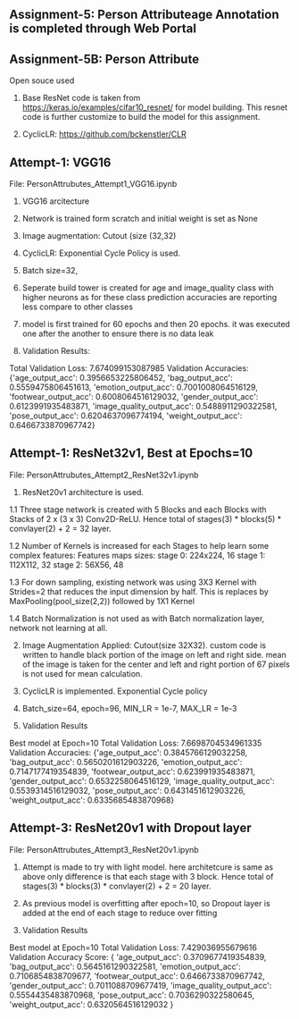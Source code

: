 
Assignment-5: Person Attributeage Annotation is completed through Web Portal
-----------------------------------------------------------------

Assignment-5B: Person Attribute
-------------------------------

Open souce used
1. Base ResNet code is taken from https://keras.io/examples/cifar10_resnet/ for model building. 
   This resnet code is further customize to build the model for this assignment.
   
2. CyclicLR: https://github.com/bckenstler/CLR

Attempt-1: VGG16 
----------------

File: PersonAttrubutes_Attempt1_VGG16.ipynb

1. VGG16 arcitecture

2. Network is trained form scratch and initial weight is set as None

3. Image augmentation: Cutout (size (32,32)

4. CyclicLR: Exponential Cycle Policy is used.

5. Batch size=32, 

6. Seperate build tower is created for age and image_quality class with higher neurons 
   as for these class prediction accuracies are reporting less compare to other classes

7. model is first trained for 60 epochs and then 20 epochs. it was executed one after the 
   another to ensure there is no data leak

8. Validation Results:

Total Validation Loss:  7.674099153087985
Validation Accuracies: 
{'age_output_acc': 0.3956653225806452,
 'bag_output_acc': 0.5559475806451613,
 'emotion_output_acc': 0.7001008064516129,
 'footwear_output_acc': 0.6008064516129032,
 'gender_output_acc': 0.6123991935483871,
 'image_quality_output_acc': 0.5488911290322581,
 'pose_output_acc': 0.6204637096774194,
 'weight_output_acc': 0.6466733870967742}
 


Attempt-1: ResNet32v1, Best at Epochs=10
----------------------------------------

File: PersonAttrubutes_Attempt2_ResNet32v1.ipynb

1. ResNet20v1 architecture is used.

1.1 Three stage network is created with 5 Blocks and each Blocks with Stacks of 2 x (3 x 3) Conv2D-ReLU.
Hence total of stages(3) * blocks(5) * convlayer(2) + 2 = 32 layer.

1.2 Number of Kernels is increased for each Stages to help learn some complex features: 
Features maps sizes:
stage 0: 224x224, 16
stage 1: 112X112, 32
stage 2: 56X56, 48

1.3 For down sampling, existing network was using 3X3 Kernel with Strides=2 that reduces the input dimension by half.
This is replaces by MaxPooling(pool_size(2,2)) followed by 1X1 Kernel

1.4 Batch Normalization is not used as with Batch normalization layer, network not learning at all.

2. Image Augmentation Applied: Cutout(size 32X32). custom code is written to handle black portion of the image on left and right side.
   mean of the image is taken for the center and left and right portion of 67 pixels is not used for mean calculation.

3. CyclicLR is implemented. Exponential Cycle policy 

4. Batch_size=64, epoch=96, MIN_LR = 1e-7, MAX_LR = 1e-3

5. Validation Results

Best model at Epoch=10
Total Validation Loss:  7.6698704534961335
Validation Accuracies: 
{'age_output_acc': 0.3845766129032258,
 'bag_output_acc': 0.5650201612903226,
 'emotion_output_acc': 0.7147177419354839,
 'footwear_output_acc': 0.623991935483871,
 'gender_output_acc': 0.6532258064516129,
 'image_quality_output_acc': 0.5539314516129032,
 'pose_output_acc': 0.6431451612903226,
 'weight_output_acc': 0.6335685483870968}

Attempt-3: ResNet20v1 with Dropout layer
------------------------------------------

File: PersonAttrubutes_Attempt3_ResNet20v1.ipynb

1. Attempt is made to try with light model. here architetcure is same as above only difference is that each stage with 3 block. 
   Hence total of stages(3) * blocks(3) * convlayer(2) + 2 = 20 layer.

2. As previous model is overfitting after epoch=10, so Dropout layer is added at the end of each stage to reduce over fitting

3. Validation Results

Best model at Epoch=10
Total Validation Loss:  7.429036955679616
Validation Accuracy Score:
{
	'age_output_acc': 0.3709677419354839,
	'bag_output_acc': 0.5645161290322581,
	'emotion_output_acc': 0.7106854838709677,
	'footwear_output_acc': 0.6466733870967742,
	'gender_output_acc': 0.7011088709677419,
	'image_quality_output_acc': 0.5554435483870968,
	'pose_output_acc': 0.7036290322580645,
	'weight_output_acc': 0.6320564516129032
 }



